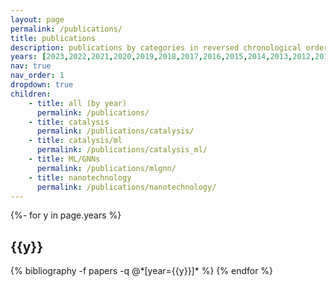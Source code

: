 ```yaml
---
layout: page
permalink: /publications/
title: publications
description: publications by categories in reversed chronological order. generated by jekyll-scholar.
years: [2023,2022,2021,2020,2019,2018,2017,2016,2015,2014,2013,2012,2011,2010,2009,2008,2007,2006]
nav: true
nav_order: 1
dropdown: true
children: 
    - title: all (by year)
      permalink: /publications/
    - title: catalysis
      permalink: /publications/catalysis/
    - title: catalysis/ml
      permalink: /publications/catalysis_ml/
    - title: ML/GNNs
      permalink: /publications/mlgnn/
    - title: nanotechnology
      permalink: /publications/nanotechnology/
---
```

<!-- _pages/publications.md -->
<div class="publications">

{%- for y in page.years %}
  <h2 class="year">{{y}}</h2>
  {% bibliography -f papers -q @*[year={{y}}]* %}
{% endfor %}

</div>
